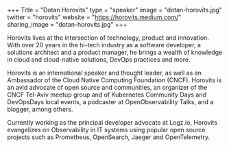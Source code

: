 +++
Title = "Dotan Horovits"
type = "speaker"
image = "dotan-horovits.jpg"
twitter = "horovits"
website = "https://horovits.medium.com/"
sharing_image = "dotan-horovits.jpg"
+++

Horovits lives at the intersection of technology, product and innovation. With over 20 years in the hi-tech industry as a software developer, a solutions architect and a product manager, he brings a wealth of knowledge in cloud and cloud-native solutions, DevOps practices and more.

Horovits is an international speaker and thought leader, as well as an Ambassador of the Cloud Native Computing Foundation (CNCF). Horovits is an avid advocate of open source and communities, an organizer of the CNCF Tel-Aviv meetup group and of Kubernetes Community Days and DevOpsDays local events, a podcaster at OpenObservability Talks, and a blogger, among others.

Currently working as the principal developer advocate at Logz.io, Horovits evangelizes on Observability in IT systems using popular open source projects such as Prometheus, OpenSearch, Jaeger and OpenTelemetry.
